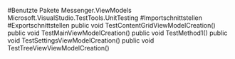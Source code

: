 #Benutzte Pakete
Messenger.ViewModels
Microsoft.VisualStudio.TestTools.UnitTesting
#Importschnittstellen
#Exportschnittstellen
public void TestContentGridViewModelCreation()
public void TestMainViewModelCreation()
public void TestMethod1()
public void TestSettingsViewModelCreation()
public void TestTreeViewViewModelCreation()
